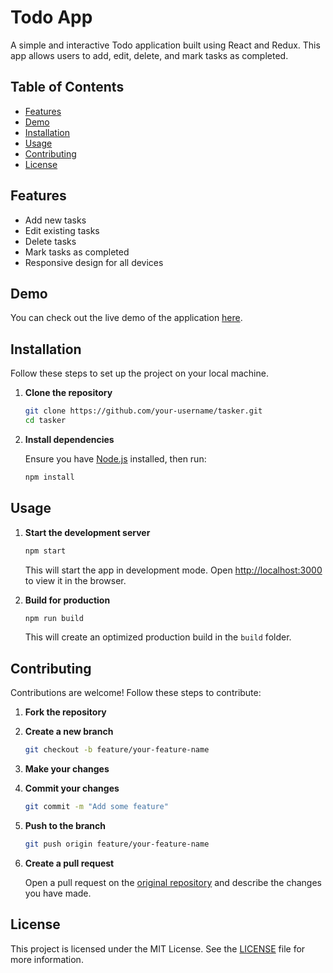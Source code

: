 # Todo App

A simple and interactive Todo application built using React and Redux. This app allows users to add, edit, delete, and mark tasks as completed.

## Table of Contents

- [Features](#features)
- [Demo](#demo)
- [Installation](#installation)
- [Usage](#usage)
- [Contributing](#contributing)
- [License](#license)

## Features

- Add new tasks
- Edit existing tasks
- Delete tasks
- Mark tasks as completed
- Responsive design for all devices

## Demo

You can check out the live demo of the application [here](https://ankitsharma495.github.io/tasker/).

## Installation

Follow these steps to set up the project on your local machine.

1. **Clone the repository**

    ```sh
    git clone https://github.com/your-username/tasker.git
    cd tasker
    ```

2. **Install dependencies**

    Ensure you have [Node.js](https://nodejs.org/) installed, then run:

    ```sh
    npm install
    ```

## Usage

1. **Start the development server**

    ```sh
    npm start
    ```

    This will start the app in development mode. Open [http://localhost:3000](http://localhost:3000) to view it in the browser.

2. **Build for production**

    ```sh
    npm run build
    ```

    This will create an optimized production build in the `build` folder.

## Contributing

Contributions are welcome! Follow these steps to contribute:

1. **Fork the repository**

2. **Create a new branch**

    ```sh
    git checkout -b feature/your-feature-name
    ```

3. **Make your changes**

4. **Commit your changes**

    ```sh
    git commit -m "Add some feature"
    ```

5. **Push to the branch**

    ```sh
    git push origin feature/your-feature-name
    ```

6. **Create a pull request**

    Open a pull request on the [original repository](https://github.com/your-username/todo-app) and describe the changes you have made.

## License

This project is licensed under the MIT License. See the [LICENSE](LICENSE) file for more information.
